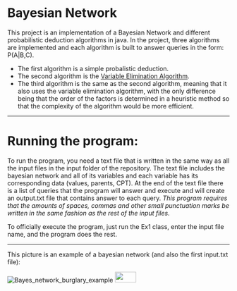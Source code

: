 # Bayesian Network

This project is an implementation of a Bayesian Network and different probabilistic deduction algorithms in java. In the project, three algorithms are implemented and each algorithm is built to answer queries in the form: P(A|B,C).

- The first algorithm is a simple probalistic deduction.
- The second algorithm is the [Variable Elimination Algorithm](https://en.wikipedia.org/wiki/Variable_elimination).
- The third algorithm is the same as the second algorithm, meaning that it also uses the variable elimination algorithm, with the only difference being that the order of the factors is determined in a heuristic method so that the complexity of the algorithm would be more efficient.


--------------------------------------------------------------------------------------------------------------------------------------------------------------------


# Running the program:
To run the program, you need a text file that is written in the same way as all the input files in the input folder of the repository.
The text file includes the bayesian network and all of its variables and each variable has its corresponding data (values, parents, CPT).
At the end of the text file there is a list of queries that the program will answer and execute and will create an output.txt file that contains answer to each query.
*This program requires that the amounts of spaces, commas and other small punctuation marks be written in the same fashion as the rest of the input files.*

To officially execute the program, just run the Ex1 class, enter the input file name, and the program does the rest.


--------------------------------------------------------------------------------------------------------------------------------------------------------------------

This picture is an example of a bayesian network (and also the first input.txt file):

![Bayes_network_burglary_example](https://user-images.githubusercontent.com/57404551/101762956-c2cc7380-3ae6-11eb-98f1-7a1b265a657b.jpg)
<img src="https://user-images.githubusercontent.com/57404551/101762956-c2cc7380-3ae6-11eb-98f1-7a1b265a657b.jpg" height="24" width="48">

